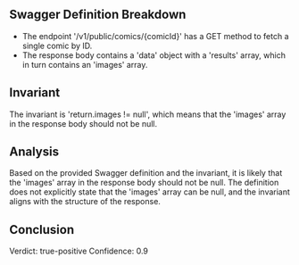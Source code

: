 ## Swagger Definition Breakdown
- The endpoint '/v1/public/comics/{comicId}' has a GET method to fetch a single comic by ID.
- The response body contains a 'data' object with a 'results' array, which in turn contains an 'images' array.

## Invariant
The invariant is 'return.images != null', which means that the 'images' array in the response body should not be null.

## Analysis
Based on the provided Swagger definition and the invariant, it is likely that the 'images' array in the response body should not be null. The definition does not explicitly state that the 'images' array can be null, and the invariant aligns with the structure of the response.

## Conclusion
Verdict: true-positive
Confidence: 0.9
